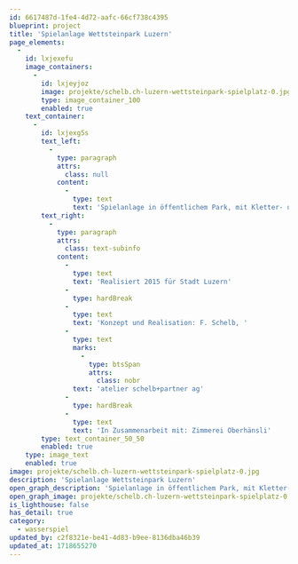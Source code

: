 ```yaml
---
id: 6617487d-1fe4-4d72-aafc-66cf738c4395
blueprint: project
title: 'Spielanlage Wettsteinpark Luzern'
page_elements:
  -
    id: lxjexefu
    image_containers:
      -
        id: lxjeyjoz
        image: projekte/schelb.ch-luzern-wettsteinpark-spielplatz-0.jpg
        type: image_container_100
        enabled: true
    text_container:
      -
        id: lxjexg5s
        text_left:
          -
            type: paragraph
            attrs:
              class: null
            content:
              -
                type: text
                text: 'Spielanlage in öffentlichem Park, mit Kletter- und Schaukelanlage. Grosses geschnitztes Wasserspiel über Spielsand aus vor Ort gewachsenem Sequoia- Baumstrunk'
        text_right:
          -
            type: paragraph
            attrs:
              class: text-subinfo
            content:
              -
                type: text
                text: 'Realisiert 2015 für Stadt Luzern'
              -
                type: hardBreak
              -
                type: text
                text: 'Konzept und Realisation: F. Schelb, '
              -
                type: text
                marks:
                  -
                    type: btsSpan
                    attrs:
                      class: nobr
                text: 'atelier schelb+partner ag'
              -
                type: hardBreak
              -
                type: text
                text: 'In Zusammenarbeit mit: Zimmerei Oberhänsli'
        type: text_container_50_50
        enabled: true
    type: image_text
    enabled: true
image: projekte/schelb.ch-luzern-wettsteinpark-spielplatz-0.jpg
description: 'Spielanlage Wettsteinpark Luzern'
open_graph_description: 'Spielanlage in öffentlichem Park, mit Kletter- und Schaukelanlage. Grosses geschnitztes Wasserspiel über Spielsand aus vor Ort gewachsenem Sequoia- Baumstrunk'
open_graph_image: projekte/schelb.ch-luzern-wettsteinpark-spielplatz-0.jpg
is_lighthouse: false
has_detail: true
category:
  - wasserspiel
updated_by: c2f8321e-be41-4d83-b9ee-8136dba46b39
updated_at: 1718655270
---
```

